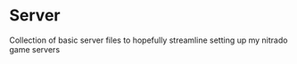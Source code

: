 # Server
Collection of basic server files to hopefully streamline setting up my nitrado game servers
